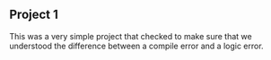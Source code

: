 ## Project 1
This was a very simple project that checked to make sure that we understood the difference between a compile error and a logic error.
